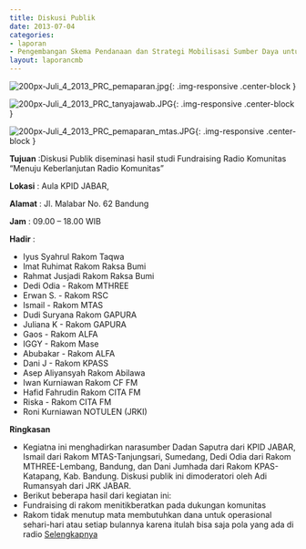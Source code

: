 ```yaml
---
title: Diskusi Publik 
date: 2013-07-04
categories:
- laporan
- Pengembangan Skema Pendanaan dan Strategi Mobilisasi Sumber Daya untuk Keberlanjutan Media komunitas di Indonesia
layout: laporancmb
---
```



![200px-Juli_4_2013_PRC_pemaparan.jpg](/uploads/200px-Juli_4_2013_PRC_pemaparan.jpg){: .img-responsive .center-block }

![200px-Juli_4_2013_PRC_tanyajawab.JPG](/uploads/200px-Juli_4_2013_PRC_tanyajawab.JPG){: .img-responsive .center-block }

![200px-Juli_4_2013_PRC_pemaparan_mtas.JPG](/uploads/200px-Juli_4_2013_PRC_pemaparan_mtas.JPG){: .img-responsive .center-block }


**Tujuan** :Diskusi Publik diseminasi hasil studi Fundraising Radio Komunitas “Menuju Keberlanjutan Radio Komunitas” 

**Lokasi** : Aula KPID JABAR, 

**Alamat** : Jl. Malabar No. 62 Bandung 

**Jam** : 09.00 – 18.00 WIB 

**Hadir** :
* Iyus Syahrul Rakom Taqwa
* Imat Ruhimat Rakom Raksa Bumi
* Rahmat Jusjadi Rakom Raksa Bumi
* Dedi Odia - Rakom MTHREE
* Erwan S. - Rakom RSC
* Ismail - Rakom MTAS
* Dudi Suryana Rakom GAPURA
* Juliana K - Rakom GAPURA
* Gaos - Rakom ALFA
* IGGY - Rakom Mase
* Abubakar - Rakom ALFA
* Dani J - Rakom KPASS
* Asep Aliyansyah Rakom Abilawa
* Iwan Kurniawan Rakom CF FM
* Hafid Fahrudin Rakom CITA FM
* Riska - Rakom CITA FM
* Roni Kurniawan NOTULEN (JRKI)

**Ringkasan**  
* Kegiatna ini menghadirkan narasumber Dadan Saputra dari KPID JABAR, Ismail dari Rakom MTAS-Tanjungsari, Sumedang, Dedi Odia dari Rakom MTHREE-Lembang, Bandung, dan Dani Jumhada dari Rakom KPAS-Katapang, Kab. Bandung. Diskusi publik ini dimoderatori oleh Adi Rumansyah dari JRK JABAR.
* Berikut beberapa hasil dari kegiatan ini:
* Fundraising di rakom menitikberatkan pada dukungan komunitas
* Rakom tidak menutup mata membutuhkan dana untuk operasional sehari-hari atau setiap bulannya karena itulah bisa saja pola yang ada di radio [Selengkapnya](http://www.fundraisingmedia.info/blog/2013/07/23/jrk-jabar-mendesiminasikan-hasil-studi-fundraising-radio-komunitas/)
